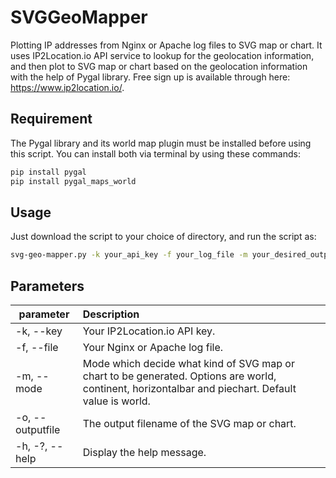 # SVGGeoMapper
Plotting IP addresses from Nginx or Apache log files to SVG map or chart. It uses IP2Location.io API service to lookup for the geolocation information, and then plot to SVG map or chart based on the geolocation information with the help of Pygal library. Free sign up is available through here: https://www.ip2location.io/.

## Requirement
The Pygal library and its world map plugin must be installed before using this script. You can install both via terminal by using these commands:
```bash
pip install pygal
pip install pygal_maps_world
```


## Usage
Just download the script to your choice of directory, and run the script as:
```bash
svg-geo-mapper.py -k your_api_key -f your_log_file -m your_desired_output_mode -o output_svg_filename
```

## Parameters
| parameter   |      Description      |
|----------|:-------------|
| -k, --key |  Your IP2Location.io API key. |
| -f, --file | Your Nginx or Apache log file.   |
| -m, --mode | Mode which decide what kind of SVG map or chart to be generated. Options are world, continent, horizontalbar and piechart. Default value is world. |
| -o, --outputfile | The output filename of the SVG map or chart. |
| -h, -?, --help | Display the help message. |
